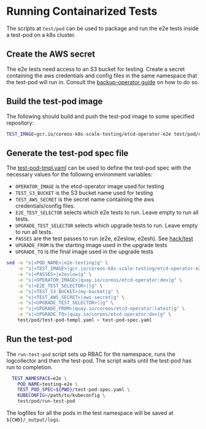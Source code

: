 # Running Containarized Tests

The scripts at `test/pod` can be used to package and run the e2e tests inside a test-pod on a k8s cluster.

## Create the AWS secret

The e2e tests need access to an S3 bucket for testing. Create a secret containing the aws credentials and config files in the same namespace that the test-pod will run in. Consult the [backup-operator guide][setup-aws-secret] on how to do so.

## Build the test-pod image

The following should build and push the test-pod image to some specified repository:

```sh
TEST_IMAGE=gcr.io/coreos-k8s-scale-testing/etcd-operator-e2e test/pod/docker_push
```

## Generate the test-pod spec file

The [test-pod-tmpl.yaml](./test-pod-tmpl.yaml) can be used to define the test-pod spec with the necessary values for the following environment variables:

- `OPERATOR_IMAGE` is the etcd-operator image used for testing
- `TEST_S3_BUCKET` is the S3 bucket name used for testing
- `TEST_AWS_SECRET` is the secret name containing the aws credentials/config files.
- `E2E_TEST_SELECTOR` selects which e2e tests to run. Leave empty to run all tests.
- `UPGRADE_TEST_SELECTOR` selects which upgrade tests to run. Leave empty to run all tests.
- `PASSES` are the test passes to run (e2e, e2eslow, e2esh). See [hack/test](../../hack/test)
- `UPGRADE_FROM` is the starting image used in the upgrade tests
- `UPGRADE_TO` is the final image used in the upgrade tests

```sh
sed -e "s|<POD_NAME>|e2e-testing|g" \
    -e "s|<TEST_IMAGE>|gcr.io/coreos-k8s-scale-testing/etcd-operator-e2e|g" \
    -e "s|<PASSES>|e2eslow|g" \
    -e "s|<OPERATOR_IMAGE>|quay.io/coreos/etcd-operator:dev|g" \
    -e "s|<E2E_TEST_SELECTOR>||g" \
    -e "s|<TEST_S3_BUCKET>|my-bucket|g" \
    -e "s|<TEST_AWS_SECRET>|aws-secret|g" \
    -e "s|<UPGRADE_TEST_SELECTOR>||g" \
    -e "s|<UPGRADE_FROM>|quay.io/coreos/etcd-operator:latest|g" \
    -e "s|<UPGRADE_TO>|quay.io/coreos/etcd-operator:dev|g" \
    test/pod/test-pod-templ.yaml > test-pod-spec.yaml
```

## Run the test-pod

The `run-test-pod` script sets up RBAC for the namespace, runs the logcollector and then the test-pod. The script waits until the test-pod has run to completion.

```sh
  TEST_NAMESPACE=e2e \
    POD_NAME=testing-e2e \
    TEST_POD_SPEC=${PWD}/test-pod-spec.yaml \
    KUBECONFIG=/path/to/kubeconfig \
    test/pod/run-test-pod
```

The logfiles for all the pods in the test namespace will be saved at `${CWD}/_output/logs`.

[setup-aws-secret]:../../doc/user/walkthrough/backup-operator.md#setup-aws-secret
